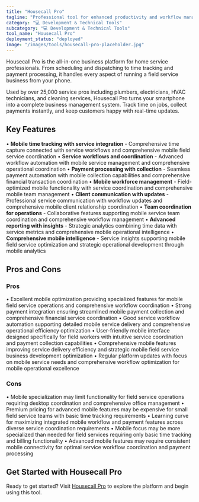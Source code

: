 ```yaml
---
title: "Housecall Pro"
tagline: "Professional tool for enhanced productivity and workflow management"
category: "💻 Development & Technical Tools"
subcategory: "💻 Development & Technical Tools"
tool_name: "Housecall Pro"
deployment_status: "deployed"
image: "/images/tools/housecall-pro-placeholder.jpg"
---
```

Housecall Pro is the all-in-one business platform for home service professionals. From scheduling and dispatching to time tracking and payment processing, it handles every aspect of running a field service business from your phone.

Used by over 25,000 service pros including plumbers, electricians, HVAC technicians, and cleaning services, Housecall Pro turns your smartphone into a complete business management system. Track time on jobs, collect payments instantly, and keep customers happy with real-time updates.

## Key Features

• **Mobile time tracking with service integration** - Comprehensive time capture connected with service workflows and comprehensive mobile field service coordination
• **Service workflows and coordination** - Advanced workflow automation with mobile service management and comprehensive operational coordination
• **Payment processing with collection** - Seamless payment automation with mobile collection capabilities and comprehensive financial transaction coordination
• **Mobile workforce management** - Field-optimized mobile functionality with service coordination and comprehensive mobile team management
• **Client communication with updates** - Professional service communication with workflow updates and comprehensive mobile client relationship coordination
• **Team coordination for operations** - Collaborative features supporting mobile service team coordination and comprehensive workflow management
• **Advanced reporting with insights** - Strategic analytics combining time data with service metrics and comprehensive mobile operational intelligence
• **Comprehensive mobile intelligence** - Service insights supporting mobile field service optimization and strategic operational development through mobile analytics

## Pros and Cons

### Pros
• Excellent mobile optimization providing specialized features for mobile field service operations and comprehensive workflow coordination
• Strong payment integration ensuring streamlined mobile payment collection and comprehensive financial service coordination
• Good service workflow automation supporting detailed mobile service delivery and comprehensive operational efficiency optimization
• User-friendly mobile interface designed specifically for field workers with intuitive service coordination and payment collection capabilities
• Comprehensive mobile features improving service delivery efficiency and strategic mobile field service business development optimization
• Regular platform updates with focus on mobile service needs and comprehensive workflow optimization for mobile operational excellence

### Cons
• Mobile specialization may limit functionality for field service operations requiring desktop coordination and comprehensive office management
• Premium pricing for advanced mobile features may be expensive for small field service teams with basic time tracking requirements
• Learning curve for maximizing integrated mobile workflow and payment features across diverse service coordination requirements
• Mobile focus may be more specialized than needed for field services requiring only basic time tracking and billing functionality
• Advanced mobile features may require consistent mobile connectivity for optimal service workflow coordination and payment processing
## Get Started with Housecall Pro

Ready to get started? Visit [Housecall Pro](https://housecallpro.com) to explore the platform and begin using this tool.
